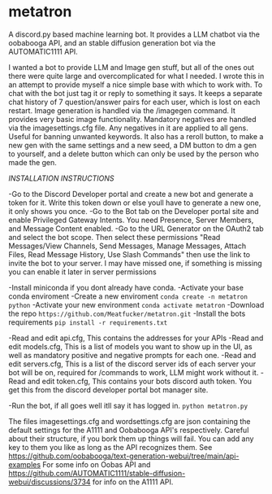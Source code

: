 # metatron
A discord.py based machine learning bot. It provides a LLM chatbot via the oobabooga API, and an stable diffusion generation bot via the AUTOMATIC1111 API.

I wanted a bot to provide LLM and Image gen stuff, but all of the ones out there were quite large and overcomplicated for what I needed. I wrote this in an attempt to provide myself a nice simple base with which to work with. 
To chat with the bot just tag it or reply to something it says. It keeps a separate chat history of 7 question/answer pairs for each user, which is lost on each restart. 
Image generation is handled via the /imagegen command. It provides very basic image functionality. Mandatory negatives are handled via the imagesettings.cfg file. Any negatives in it are applied to all gens. Useful for banning unwanted keywords. It also has a reroll button, to make a new gen with the same settings and a new seed, a DM button to dm a gen to yourself, and a delete button which can only be used by the person who made the gen.

*INSTALLATION INSTRUCTIONS*

-Go to the Discord Developer portal and create a new bot and generate a token for it. Write this token down or else youll have to generate a new one, it only shows you once.
-Go to the Bot tab on the Developer portal site and enable Privileged Gateway Intents. You need Presence, Server Members, and Message Content enabled.
-Go to the URL Generator on the OAuth2 tab and select the bot scope. Then select these permissions "Read Messages/View Channels, Send Messages, Manage Messages, Attach Files, Read Message History, Use Slash Commands" then use the link to invite the bot to your server. I may have missed one, if something is missing you can enable it later in server permissions

-Install miniconda if you dont already have conda.
-Activate your base conda enviroment
-Create a new enviroment `conda create -n metatron python`
-Activate your new environment `conda activate metatron`
-Download the repo `https://github.com/Meatfucker/metatron.git`
-Install the bots requirements `pip install -r requirements.txt`

-Read and edit api.cfg, This contains the addresses for your APIs
-Read and edit models.cfg, This is a list of models you want to show up in the UI, as well as mandatory positive and negative prompts for each one.
-Read and edit servers.cfg, This is a list of the discord server ids of each server your bot will be on, required for /commands to work, LLM might work without it.
-Read and edit token.cfg, This contains your bots discord auth token. You get this from the discord developer portal bot manager site.

-Run the bot, if all goes well itll say it has logged in. `python metatron.py`

The files imagesettings.cfg and wordsettings.cfg are json containing the default settings for the A1111 and Oobabooga API's respectively. Careful about their structure, if you bork them up things will fail. You can add any key to them you like as long as the API recognizes them. See https://github.com/oobabooga/text-generation-webui/tree/main/api-examples For some info on Oobas API and https://github.com/AUTOMATIC1111/stable-diffusion-webui/discussions/3734 for info on the A1111 API.

